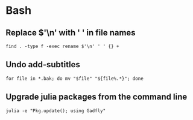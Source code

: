 # Bash

## Replace $'\n' with ' ' in file names

```
find . -type f -exec rename $'\n' ' ' {} +
```


## Undo add-subtitles

```
for file in *.bak; do mv "$file" "${file%.*}"; done
```


## Upgrade julia packages from the command line

```
julia -e "Pkg.update(); using Gadfly"
```

